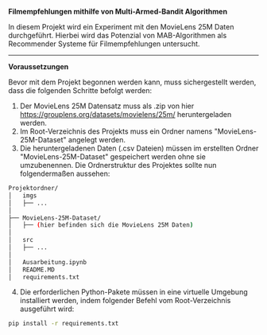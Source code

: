 **Filmempfehlungen mithilfe von Multi-Armed-Bandit Algorithmen**

In diesem Projekt wird ein Experiment mit den MovieLens 25M Daten durchgeführt. Hierbei wird das Potenzial von  MAB-Algorithmen als Recommender Systeme für Filmempfehlungen untersucht.

---

**Voraussetzungen**

Bevor mit dem Projekt begonnen werden kann, muss sichergestellt werden, dass die folgenden Schritte befolgt werden:

1. Der MovieLens 25M Datensatz muss als .zip von hier https://grouplens.org/datasets/movielens/25m/ heruntergeladen werden.
2. Im Root-Verzeichnis des Projekts muss ein Ordner namens "MovieLens-25M-Dataset" angelegt werden.
3. Die heruntergeladenen Daten (.csv Dateien) müssen im erstellten Ordner "MovieLens-25M-Dataset" gespeichert werden ohne sie umzubenennen. Die Ordnerstruktur des Projektes sollte nun folgendermaßen aussehen:

```bash
Projektordner/
│   imgs
│   ├── ...
│
├── MovieLens-25M-Dataset/
│   ├── (hier befinden sich die MovieLens 25M Daten)
│
│   src
│   ├── ...
│
│   Ausarbeitung.ipynb
│   README.MD
│   requirements.txt
```

4. Die erforderlichen Python-Pakete müssen in eine virtuelle Umgebung installiert werden, indem folgender Befehl vom Root-Verzeichnis ausgeführt wird:

```bash
pip install -r requirements.txt
```